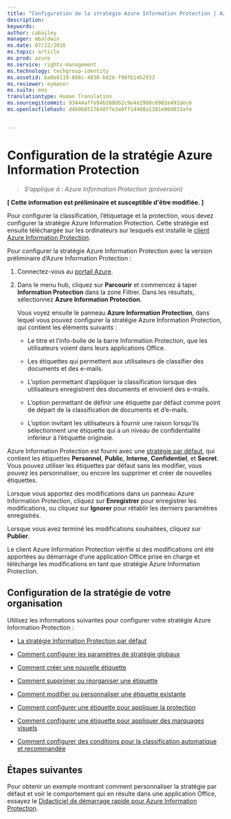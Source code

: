 ```yaml
---
title: "Configuration de la stratégie Azure Information Protection | Azure RMS"
description: 
keywords: 
author: cabailey
manager: mbaldwin
ms.date: 07/22/2016
ms.topic: article
ms.prod: azure
ms.service: rights-management
ms.technology: techgroup-identity
ms.assetid: ba0e8119-886c-4830-bd26-f98fb14b2933
ms.reviewer: eymanor
ms.suite: ems
translationtype: Human Translation
ms.sourcegitcommit: 93444affe94b280db2c9e4e2960c6902e491dec6
ms.openlocfilehash: d4b0685176407fe3a0ff14408a1381e960033afe


---
```


# Configuration de la stratégie Azure Information Protection

>*S’applique à : Azure Information Protection (préversion)*

**[ Cette information est préliminaire et susceptible d'être modifiée. ]**

Pour configurer la classification, l’étiquetage et la protection, vous devez configurer la stratégie Azure Information Protection. Cette stratégie est ensuite téléchargée sur les ordinateurs sur lesquels est installé le [client Azure Information Protection](https://www.microsoft.com/en-us/download/details.aspx?id=53018).

Pour configurer la stratégie Azure Information Protection avec la version préliminaire d’Azure Information Protection :

1. Connectez-vous au [portail Azure](https://portal.azure.com).

2. Dans le menu hub, cliquez sur **Parcourir** et commencez à taper **Information Protection** dans la zone Filtrer. Dans les résultats, sélectionnez **Azure Information Protection**. 

    Vous voyez ensuite le panneau **Azure Information Protection**, dans lequel vous pouvez configurer la stratégie Azure Information Protection, qui contient les éléments suivants :

    - Le titre et l’info-bulle de la barre Information Protection, que les utilisateurs voient dans leurs applications Office.

    - Les étiquettes qui permettent aux utilisateurs de classifier des documents et des e-mails.

    - L’option permettant d’appliquer la classification lorsque des utilisateurs enregistrent des documents et envoient des e-mails.

    - L’option permettant de définir une étiquette par défaut comme point de départ de la classification de documents et d’e-mails.

    - L’option invitant les utilisateurs à fournir une raison lorsqu’ils sélectionnent une étiquette qui a un niveau de confidentialité inférieur à l’étiquette originale.


Azure Information Protection est fourni avec une [stratégie par défaut](configure-policy-default.md), qui contient les étiquettes **Personnel**, **Public**, **Interne**, **Confidentiel**, et **Secret**. Vous pouvez utiliser les étiquettes par défaut sans les modifier, vous pouvez les personnaliser, ou encore les supprimer et créer de nouvelles étiquettes.

Lorsque vous apportez des modifications dans un panneau Azure Information Protection, cliquez sur **Enregistrer** pour enregistrer les modifications, ou cliquez sur **Ignorer** pour rétablir les derniers paramètres enregistrés. 

Lorsque vous avez terminé les modifications souhaitées, cliquez sur **Publier**. 

Le client Azure Information Protection vérifie si des modifications ont été apportées au démarrage d’une application Office prise en charge et télécharge les modifications en tant que stratégie Azure Information Protection.

## Configuration de la stratégie de votre organisation

Utilisez les informations suivantes pour configurer votre stratégie Azure Information Protection :

- [La stratégie Information Protection par défaut](configure-policy-default.md)

- [Comment configurer les paramètres de stratégie globaux](configure-policy-settings.md)

- [Comment créer une nouvelle étiquette](configure-policy-new-label.md)

- [Comment supprimer ou réorganiser une étiquette](configure-policy-delete-reorder.md)

- [Comment modifier ou personnaliser une étiquette existante](configure-policy-change-label.md)

- [Comment configurer une étiquette pour appliquer la protection](configure-policy-protection.md)

- [Comment configurer une étiquette pour appliquer des marquages visuels](configure-policy-markings.md)

- [Comment configurer des conditions pour la classification automatique et recommandée](configure-policy-classification.md)

## Étapes suivantes

Pour obtenir un exemple montrant comment personnaliser la stratégie par défaut et voir le comportement qui en résulte dans une application Office, essayez le [Didacticiel de démarrage rapide pour Azure Information Protection](infoprotect-quick-start-tutorial.md).




<!--HONumber=Jul16_HO5-->


